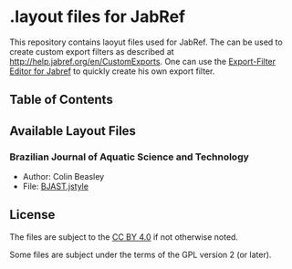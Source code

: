 # .layout files for JabRef

This repository contains laoyut files used for JabRef.
The can be used to create custom export filters as described at <http://help.jabref.org/en/CustomExports>.
One can use the [
Export-Filter Editor for Jabref](https://sourceforge.net/projects/efe/) to quickly create his own export filter.

## Table of Contents

<!-- generated by https://github.com/jonschlinkert/markdown-toc using markdown-toc -i README.md -->

<!-- toc -->

<!-- tocstop -->

## Available Layout Files

### Brazilian Journal of Aquatic Science and Technology

- Author: Colin Beasley
- File: [BJAST.jstyle](BJAST.jstyle)



## License

The files are subject to the [CC BY 4.0](https://creativecommons.org/licenses/by/4.0/) if not otherwise noted.

Some files are subject under the terms of the GPL version 2 (or later).
